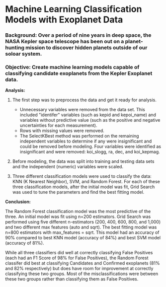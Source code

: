 # Machine Learning Classification Models with Exoplanet Data

### Background:  Over a period of nine years in deep space, the NASA Kepler space telescope has been out on a planet-hunting mission to discover hidden planets outside of our soloar system.

### Objective:  Create machine learning models capable of classifying candidate exoplanets from the Kepler Exoplanet data.


**Analysis:**

1. The first step was to preprocess the data and get it ready for analysis.  

    * Unnecessary variables were removed from the data set.  This included "identifer" variables (such as kepid and kepoi_name) and variables without predictive value (such as the positive and negative uncertainties for each measurement).  
    * Rows with missing values were removed.
    * The SelectKBest method was performed on the remaining independent variables to determine if any were insignificant and could be removed before modeling.  Four variables were identified as insignificant and were removed:  koi_slogg, ra, dec, and koi_kepmag.
    
2.  Before modeling, the data was split into training and testing data sets and the independent (numeric) variables were scaled.

3.  Three different classification models were used to classify the data:  KNN (K Nearest Neighbor), SVM, and Random Forest.  For each of these three classification models, after the initial model was fit, Grid Search was used to tune the parameters and find the best fitting model.


**Conclusion:**

The Random Forest classification model was the most predictive of the three.  An initial model was fit using n=200 estimators.  Grid Search was performed using five different n-estimators (200, 400, 600, 800, and 1,000) and two different max features (auto and sqrt).  The best fitting model was n=800 estimators with max_features = sqrt.  This model had an accuracy of 90% compared to best KNN model (accuracy of 84%) and best SVM model (accuracy of 81%).

While all three classifiers did well at correctly classifying False Positives (each had an F1 Score of 98% for False Positives), the Random Forest classifer did best at classifying Candidates and Confirmed exoplanets (81% and 82% respectively) but does have room for improvement at correctly classifying these two groups.  Most of the misclassifications were between these two groups rather than classifying them as False Positives.  

